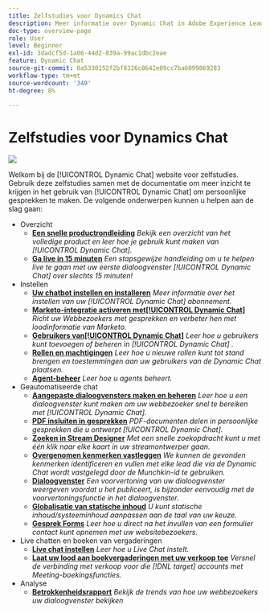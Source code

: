 ```yaml
---
title: Zelfstudies voor Dynamics Chat
description: Meer informatie over Dynamic Chat in Adobe Experience League. Gebruik deze tutorials samen met de documentatie om meer inzicht te krijgen in het gebruik van Dynamic Chat om gepersonaliseerde gesprekken te maken.
doc-type: overview-page
role: User
level: Beginner
exl-id: 3dadcf5d-1a06-44d2-839a-99ac1dbc2eae
feature: Dynamic Chat
source-git-commit: 0a5330152f2bf8326c8642e09cc7ba6099869283
workflow-type: tm+mt
source-wordcount: '349'
ht-degree: 8%

---
```


# Zelfstudies voor Dynamics Chat

![](assets/dynamic-chat-header.png)

Welkom bij de [!UICONTROL Dynamic Chat]  website voor zelfstudies. Gebruik deze zelfstudies samen met de documentatie om meer inzicht te krijgen in het gebruik van [!UICONTROL Dynamic Chat]  om persoonlijke gesprekken te maken. De volgende onderwerpen kunnen u helpen aan de slag gaan:

* Overzicht
   * **[Een snelle productrondleiding](product-tour.md)**
     *Bekijk een overzicht van het volledige product en leer hoe je gebruik kunt maken van [!UICONTROL Dynamic Chat].*
   * **[Ga live in 15 minuten](go-live-in-15-minutes.md)**
     *Een stapsgewijze handleiding om u te helpen live te gaan met uw eerste dialoogvenster [!UICONTROL Dynamic Chat]  over slechts 15 minuten!*
* Instellen
   * **[Uw chatbot instellen en installeren](setup.md)**
     *Meer informatie over het instellen van uw [!UICONTROL Dynamic Chat]  abonnement.*
   * **[Marketo-integratie activeren met[!UICONTROL Dynamic Chat]](marketo-integration.md)**
     *Richt uw Webbezoekers met gesprekken en verbeter hen met loodinformatie van Marketo.*
   * **[Gebruikers van[!UICONTROL Dynamic Chat]](user-management.md)**
     *Leer hoe u gebruikers kunt toevoegen of beheren in [!UICONTROL Dynamic Chat] .*
   * **[Rollen en machtigingen](roles-and-permissions.md)**
     *Leer hoe u nieuwe rollen kunt tot stand brengen en toestemmingen aan uw gebruikers van de Dynamic Chat plaatsen.*
   * **[Agent-beheer](agent-management.md)**
     *Leer hoe u agents beheert.*
* Geautomatiseerde chat
   * **[Aangepaste dialoogvensters maken en beheren](dialogue-management.md)**
     *Leer hoe u een dialoogvenster kunt maken om uw webbezoeker snel te bereiken met [!UICONTROL Dynamic Chat].*
   * **[PDF insluiten in gesprekken](document-cloud-integration.md)**
     *PDF-documenten delen in persoonlijke gesprekken die u ontwerpt [!UICONTROL Dynamic Chat].*
   * **[Zoeken in Stream Designer](search-in-stream-designer.md)**
     *Met een snelle zoekopdracht kunt u met één klik naar elke kaart in uw streamontwerper gaan.*
   * **[Overgenomen kenmerken vastleggen](capture-inferred-attributes.md)**
     *We kunnen de gevonden kenmerken identificeren en vullen met elke lead die via de Dynamic Chat wordt vastgelegd door de Munchkin-id te gebruiken.*
   * **[Dialoogvenster](dialogue-preview.md)**
     *Een voorvertoning van uw dialoogvenster weergeven voordat u het publiceert, is bijzonder eenvoudig met de voorvertoningsfunctie in het dialoogvenster.*
   * **[Globalisatie van statische inhoud](globalization-of-static-content.md)**
     *U kunt statische inhoud/systeeminhoud aanpassen aan de taal van uw keuze.*
   * **[Gesprek Forms](conversational-forms.md)**
     *Leer hoe u direct na het invullen van een formulier contact kunt opnemen met uw websitebezoekers.*
* Live chatten en boeken van vergaderingen
   * **[Live chat instellen](set-up-live-chat.md)**
     *Leer hoe u Live Chat instelt.*
   * **[Laat uw lood aan boekvergaderingen met uw verkoop toe](meeting-booking.md)**
     *Versnel de verbinding met verkoop voor die [!DNL target] accounts met Meeting-boekingsfuncties.*
* Analyse
   * **[Betrokkenheidsrapport](engagement-report.md)**
     *Bekijk de trends van hoe uw webbezoekers uw dialoogvenster bekijken*

